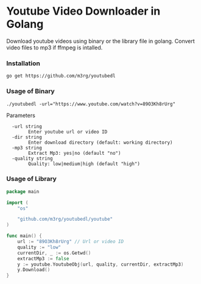 # Youtube Video Downloader in Golang
Download youtube videos using binary or the library file in golang. Convert video files to mp3 if ffmpeg is intalled.
### Installation
```
go get https://github.com/m3rg/youtubedl
```
### Usage of Binary
```
./youtubedl -url="https://www.youtube.com/watch?v=89O3Kh8rUrg"
```
Parameters
```
  -url string
        Enter youtube url or video ID
  -dir string
        Enter download directory (default: working directory)
  -mp3 string
        Extract Mp3: yes|no (default "no")
  -quality string
        Quality: low|medium|high (default "high")
```
### Usage of Library
```go
package main

import (
	"os"

	"github.com/m3rg/youtubedl/youtube"
)

func main() {
	url := "89O3Kh8rUrg" // Url or video ID
	quality := "low"
	currentDir, _ := os.Getwd()
	extractMp3 := false
	y := youtube.YoutubeObj(url, quality, currentDir, extractMp3)
	y.Download()
}
```
